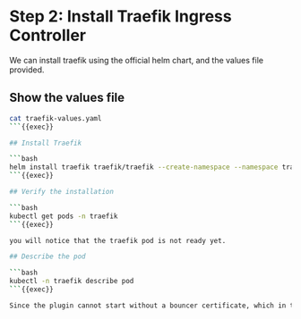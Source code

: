 # Step 2: Install Traefik Ingress Controller

We can install traefik using the official helm chart, and the values file provided.

## Show the values file

```bash
cat traefik-values.yaml
```{{exec}}

## Install Traefik

```bash
helm install traefik traefik/traefik --create-namespace --namespace traefik -f traefik-values.yaml
```{{exec}}

## Verify the installation

```bash
kubectl get pods -n traefik
```{{exec}}

you will notice that the traefik pod is not ready yet. 

## Describe the pod

```bash
kubectl -n traefik describe pod
```{{exec}}

Since the plugin cannot start without a bouncer certificate, which in turn is created by CrowdSec+Cert-manager, the whole Traefik pod will be on hold waiting for CrowdSec to be installed.